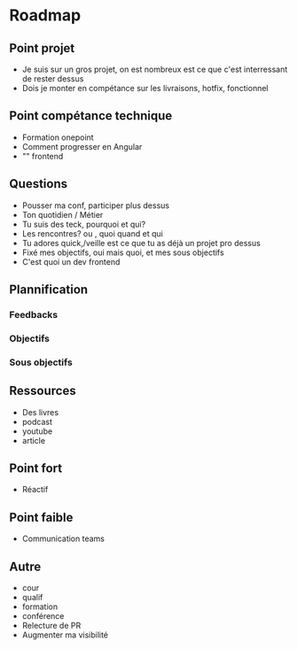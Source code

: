 # Roadmap

## Point projet
- Je suis sur un gros projet, on est nombreux est ce que c'est interressant de rester dessus
- Dois je monter en compétance sur les livraisons, hotfix, fonctionnel

## Point compétance technique
- Formation onepoint
- Comment progresser en Angular
- "" frontend

## Questions
- Pousser ma conf, participer plus dessus
- Ton quotidien / Métier
- Tu suis des teck, pourquoi et qui?
- Les rencontres? ou , quoi quand et qui
- Tu adores quick,/veille est ce que tu as déjà un projet pro dessus
- Fixé mes objectifs, oui mais quoi, et mes sous objectifs
-  C'est quoi un dev frontend


## Plannification
### Feedbacks
### Objectifs
### Sous objectifs

## Ressources
  - Des livres
  - podcast
  - youtube
  - article


## Point fort
- Réactif

## Point faible
- Communication teams

## Autre
- cour
- qualif
- formation
- conférence
- Relecture de PR
- Augmenter ma visibilité



